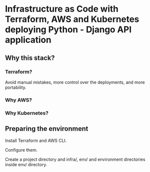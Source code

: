 # Infrastructure as Code with Terraform, AWS and Kubernetes deploying Python - Django API application

## Why this stack?

### Terraform?

Avoid manual mistakes, more control over the deployments, and more portability.

### Why AWS?



### Why Kubernetes?



## Preparing the environment

Install Terraform and AWS CLI.

Configure them.

Create a project directory and infra/, env/ and environment directories inside env/ directory.

